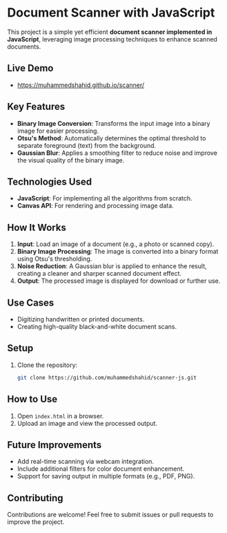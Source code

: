 # Document Scanner with JavaScript

This project is a simple yet efficient **document scanner implemented in JavaScript**, leveraging image processing techniques to enhance scanned documents.

## Live Demo
- https://muhammedshahid.github.io/scanner/

## Key Features
- **Binary Image Conversion**: Transforms the input image into a binary image for easier processing.
- **Otsu's Method**: Automatically determines the optimal threshold to separate foreground (text) from the background.
- **Gaussian Blur**: Applies a smoothing filter to reduce noise and improve the visual quality of the binary image.

## Technologies Used
- **JavaScript**: For implementing all the algorithms from scratch.
- **Canvas API**: For rendering and processing image data.

## How It Works
1. **Input**: Load an image of a document (e.g., a photo or scanned copy).
2. **Binary Image Processing**: The image is converted into a binary format using Otsu's thresholding.
3. **Noise Reduction**: A Gaussian blur is applied to enhance the result, creating a cleaner and sharper scanned document effect.
4. **Output**: The processed image is displayed for download or further use.

## Use Cases
- Digitizing handwritten or printed documents.
- Creating high-quality black-and-white document scans.

## Setup
1. Clone the repository:
   ```bash
   git clone https://github.com/muhammedshahid/scanner-js.git
## How to Use
1. Open `index.html` in a browser.
2. Upload an image and view the processed output.

## Future Improvements
- Add real-time scanning via webcam integration.
- Include additional filters for color document enhancement.
- Support for saving output in multiple formats (e.g., PDF, PNG).

## Contributing
Contributions are welcome! Feel free to submit issues or pull requests to improve the project.

